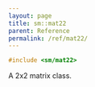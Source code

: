 ```yaml
---
layout: page
title: sm::mat22
parent: Reference
permalink: /ref/mat22/
---
```

```c++
#include <sm/mat22>
```

A 2x2 matrix class.
